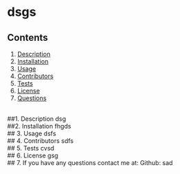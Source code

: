 # dsgs
## Contents 
1. [ Description ](#description)
2. [ Installation ](#installation)
3. [ Usage ](#usage)
4. [ Contributors ](#contributing)
5. [ Tests ](#tests)
6. [ License ](#license)
7. [ Questions ](#questions)
<br>
<a name="description"></a>
##1. Description
dsg
<br>
<a name="install"></a>
##2. Installation
fhgds
<br>
<a name="usage"></a>
## 3. Usage
dsfs
<br>
<a name="contributing"></a>
## 4. Contributors
sdfs
<br>
<a name="tests"></a>
## 5. Tests
cvsd
<br>
<a name="license"></a>
## 6. License
gsg
<br>
<a name="questions"></a>
## 7. If you have any questions contact me at:
Github: sad